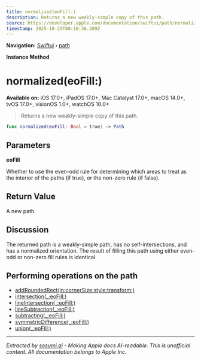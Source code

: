 ```yaml
---
title: normalized(eoFill:)
description: Returns a new weakly-simple copy of this path.
source: https://developer.apple.com/documentation/swiftui/path/normalized(eofill:)
timestamp: 2025-10-29T00:10:36.389Z
---
```


**Navigation:** [Swiftui](/documentation/swiftui) › [path](/documentation/swiftui/path)

**Instance Method**

# normalized(eoFill:)

**Available on:** iOS 17.0+, iPadOS 17.0+, Mac Catalyst 17.0+, macOS 14.0+, tvOS 17.0+, visionOS 1.0+, watchOS 10.0+

> Returns a new weakly-simple copy of this path.

```swift
func normalized(eoFill: Bool = true) -> Path
```

## Parameters

**eoFill**

Whether to use the even-odd rule for determining which areas to treat as the interior of the paths (if true), or the non-zero rule (if false).



## Return Value

A new path.

## Discussion

The returned path is a weakly-simple path, has no self-intersections, and has a normalized orientation. The result of filling this path using either even-odd or non-zero fill rules is identical.

## Performing operations on the path

- [addRoundedRect(in:cornerSize:style:transform:)](/documentation/swiftui/path/addroundedrect(in:cornersize:style:transform:))
- [intersection(_:eoFill:)](/documentation/swiftui/path/intersection(_:eofill:))
- [lineIntersection(_:eoFill:)](/documentation/swiftui/path/lineintersection(_:eofill:))
- [lineSubtraction(_:eoFill:)](/documentation/swiftui/path/linesubtraction(_:eofill:))
- [subtracting(_:eoFill:)](/documentation/swiftui/path/subtracting(_:eofill:))
- [symmetricDifference(_:eoFill:)](/documentation/swiftui/path/symmetricdifference(_:eofill:))
- [union(_:eoFill:)](/documentation/swiftui/path/union(_:eofill:))

---

*Extracted by [sosumi.ai](https://sosumi.ai) - Making Apple docs AI-readable.*
*This is unofficial content. All documentation belongs to Apple Inc.*
